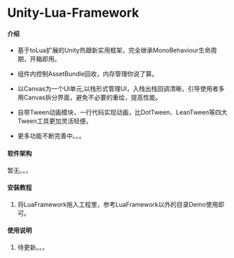 # Unity-Lua-Framework

#### 介绍

- 基于toLua扩展的Unity热跟新实用框架，完全继承MonoBehaviour生命周期，开箱即用。

- 组件内控制AssetBundle回收，内存管理你说了算。

- 以Canvas为一个UI单元,以栈形式管理UI，入栈出栈回调清晰，引导使用者多用Canvas拆分界面，避免不必要的重绘，提高性能。

- 自带Tween动画模块，一行代码实现动画，比DotTween、LeanTween等四大Tween工具更加灵活轻便。

- 更多功能不断完善中。。。


#### 软件架构

暂无。。。

#### 安装教程

1.  将LuaFramework拖入工程里，参考LuaFramework以外的目录Demo使用即可。



#### 使用说明

1.  待更新。。。
